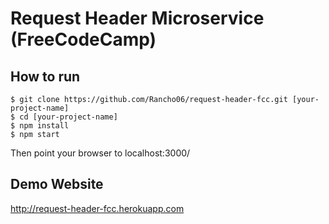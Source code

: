 # Request Header Microservice (FreeCodeCamp)

## How to run
```
$ git clone https://github.com/Rancho06/request-header-fcc.git [your-project-name]
$ cd [your-project-name]
$ npm install
$ npm start
```
Then point your browser to localhost:3000/

## Demo Website
http://request-header-fcc.herokuapp.com